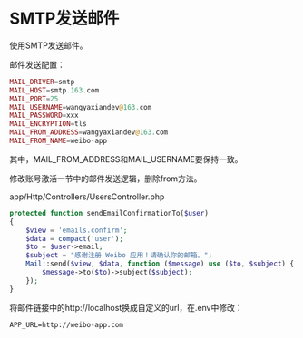 # SMTP发送邮件

使用SMTP发送邮件。  

邮件发送配置：
```php
MAIL_DRIVER=smtp
MAIL_HOST=smtp.163.com
MAIL_PORT=25
MAIL_USERNAME=wangyaxiandev@163.com
MAIL_PASSWORD=xxx
MAIL_ENCRYPTION=tls
MAIL_FROM_ADDRESS=wangyaxiandev@163.com
MAIL_FROM_NAME=weibo-app
```
其中，MAIL_FROM_ADDRESS和MAIL_USERNAME要保持一致。  

修改账号激活一节中的邮件发送逻辑，删除from方法。  

app/Http/Controllers/UsersController.php
```php
protected function sendEmailConfirmationTo($user)
{
    $view = 'emails.confirm';
    $data = compact('user');
    $to = $user->email;
    $subject = "感谢注册 Weibo 应用！请确认你的邮箱。";
    Mail::send($view, $data, function ($message) use ($to, $subject) {
        $message->to($to)->subject($subject);
    });
}
```
将邮件链接中的http://localhost换成自定义的url，在.env中修改：
```
APP_URL=http://weibo-app.com
```